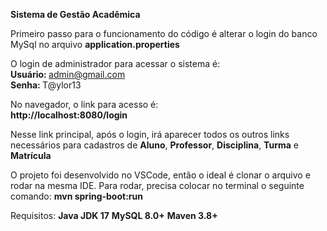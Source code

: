 <b>Sistema de Gestão Acadêmica</b>

Primeiro passo para o funcionamento do código é alterar o login do banco MySql no arquivo <b>application.properties</b>

O login de administrador para acessar o sistema é:<br>
<b>Usuário: </b> admin@gmail.com<br>
<b>Senha: </b> T@ylor13

No navegador, o link para acesso é:<br>
<b>http://localhost:8080/login</b>

Nesse link principal, após o login, irá aparecer todos os outros links necessários para cadastros de <b>Aluno</b>, <b>Professor</b>, <b>Disciplina</b>, <b>Turma</b> e <b>Matrícula</b>

O projeto foi desenvolvido no VSCode, então o ideal é clonar o arquivo e rodar na mesma IDE.
Para rodar, precisa colocar no terminal o seguinte comando: <b>mvn spring-boot:run</b>

Requisitos:
<b>Java JDK 17</b>
<b>MySQL 8.0+</b>
<b>Maven 3.8+</b>
